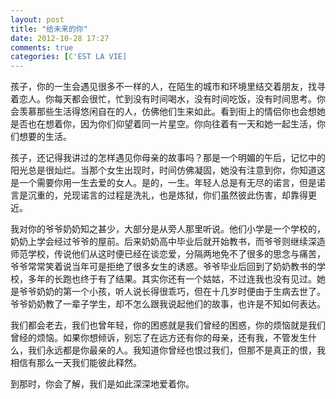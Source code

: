 ```yaml
---
layout: post
title: "给未来的你"
date: 2012-10-28 17:27
comments: true
categories: [C'EST LA VIE]
---
```


孩子，你的一生会遇见很多不一样的人，在陌生的城市和环境里结交着朋友，找寻着恋人。你每天都会很忙，忙到没有时间喝水，没有时间吃饭，没有时间思考。你会羡慕那些生活得悠闲自在的人，仿佛他们生来如此。看到街上的情侣你也会想她是否也在想着你，因为你们仰望着同一片星空。你向往着有一天和她一起生活，你们想要的生活。

孩子，还记得我讲过的怎样遇见你母亲的故事吗？那是一个明媚的午后，记忆中的阳光总是很灿烂。当那个女生出现时，时间仿佛凝固，她没有注意到你，你知道这是一个需要你用一生去爱的女人。是的，一生。年轻人总是有无尽的诺言，但是诺言是沉重的，兑现诺言的过程是洗礼，也是炼狱，你们虽然彼此伤害，却靠得更近。

我对你的爷爷奶奶知之甚少，大部分是从旁人那里听说。他们小学是一个学校的，奶奶上学会经过爷爷的屋前。后来奶奶高中毕业后就开始教书，而爷爷则继续深造师范学校，传说他们从这时便已经在谈恋爱，分隔两地免不了很多的思念与痛苦，爷爷常常笑着说当年可是拒绝了很多女生的诱惑。爷爷毕业后回到了奶奶教书的学校，多年的长跑也终于有了结果。其实你还有一个姑姑，不过连我也没有见过。她是爷爷奶奶的第一个小孩，听人说长得很乖巧，但在十几岁时便由于生病去世了。爷爷奶奶教了一辈子学生，却不怎么跟我说起他们的故事，也许是不知如何表达。

我们都会老去，我们也曾年轻，你的困惑就是我们曾经的困惑，你的烦恼就是我们曾经的烦恼。如果你想倾诉，别忘了在远方还有你的母亲，还有我，不管发生什么，我们永远都是你最亲的人。我知道你曾经也恨过我们，但那不是真正的恨，我相信有那么一天我们能彼此释然。

到那时，你会了解，我们是如此深深地爱着你。
